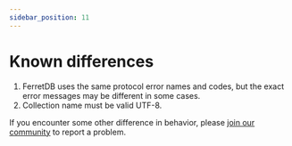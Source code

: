 ```yaml
---
sidebar_position: 11
---
```


# Known differences

<!--
   Each numbered point should have a corresponding, numbered test file https://github.com/FerretDB/FerretDB/tree/main/integration/diff_*_test.go
   Bullet subpoints should be in the same file as the parent point.
-->

1. FerretDB uses the same protocol error names and codes, but the exact error messages may be different in some cases.
2. Collection name must be valid UTF-8.

If you encounter some other difference in behavior, please [join our community](/#community) to report a problem.

